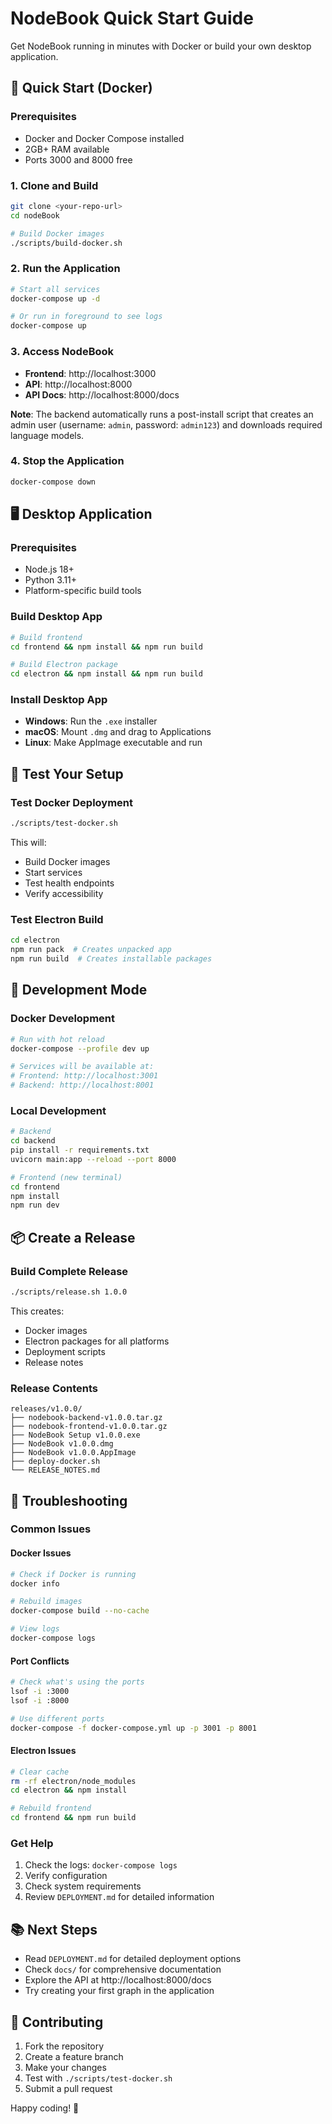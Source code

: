 # NodeBook Quick Start Guide

Get NodeBook running in minutes with Docker or build your own desktop application.

## 🚀 Quick Start (Docker)

### Prerequisites
- Docker and Docker Compose installed
- 2GB+ RAM available
- Ports 3000 and 8000 free

### 1. Clone and Build
```bash
git clone <your-repo-url>
cd nodeBook

# Build Docker images
./scripts/build-docker.sh
```

### 2. Run the Application
```bash
# Start all services
docker-compose up -d

# Or run in foreground to see logs
docker-compose up
```

### 3. Access NodeBook
- **Frontend**: http://localhost:3000
- **API**: http://localhost:8000
- **API Docs**: http://localhost:8000/docs

**Note**: The backend automatically runs a post-install script that creates an admin user (username: `admin`, password: `admin123`) and downloads required language models.

### 4. Stop the Application
```bash
docker-compose down
```

## 🖥️ Desktop Application

### Prerequisites
- Node.js 18+
- Python 3.11+
- Platform-specific build tools

### Build Desktop App
```bash
# Build frontend
cd frontend && npm install && npm run build

# Build Electron package
cd electron && npm install && npm run build
```

### Install Desktop App
- **Windows**: Run the `.exe` installer
- **macOS**: Mount `.dmg` and drag to Applications
- **Linux**: Make AppImage executable and run

## 🧪 Test Your Setup

### Test Docker Deployment
```bash
./scripts/test-docker.sh
```

This will:
- Build Docker images
- Start services
- Test health endpoints
- Verify accessibility

### Test Electron Build
```bash
cd electron
npm run pack  # Creates unpacked app
npm run build  # Creates installable packages
```

## 🔧 Development Mode

### Docker Development
```bash
# Run with hot reload
docker-compose --profile dev up

# Services will be available at:
# Frontend: http://localhost:3001
# Backend: http://localhost:8001
```

### Local Development
```bash
# Backend
cd backend
pip install -r requirements.txt
uvicorn main:app --reload --port 8000

# Frontend (new terminal)
cd frontend
npm install
npm run dev
```

## 📦 Create a Release

### Build Complete Release
```bash
./scripts/release.sh 1.0.0
```

This creates:
- Docker images
- Electron packages for all platforms
- Deployment scripts
- Release notes

### Release Contents
```
releases/v1.0.0/
├── nodebook-backend-v1.0.0.tar.gz
├── nodebook-frontend-v1.0.0.tar.gz
├── NodeBook Setup v1.0.0.exe
├── NodeBook v1.0.0.dmg
├── NodeBook v1.0.0.AppImage
├── deploy-docker.sh
└── RELEASE_NOTES.md
```

## 🐛 Troubleshooting

### Common Issues

#### Docker Issues
```bash
# Check if Docker is running
docker info

# Rebuild images
docker-compose build --no-cache

# View logs
docker-compose logs
```

#### Port Conflicts
```bash
# Check what's using the ports
lsof -i :3000
lsof -i :8000

# Use different ports
docker-compose -f docker-compose.yml up -p 3001 -p 8001
```

#### Electron Issues
```bash
# Clear cache
rm -rf electron/node_modules
cd electron && npm install

# Rebuild frontend
cd frontend && npm run build
```

### Get Help
1. Check the logs: `docker-compose logs`
2. Verify configuration
3. Check system requirements
4. Review `DEPLOYMENT.md` for detailed information

## 📚 Next Steps

- Read `DEPLOYMENT.md` for detailed deployment options
- Check `docs/` for comprehensive documentation
- Explore the API at http://localhost:8000/docs
- Try creating your first graph in the application

## 🤝 Contributing

1. Fork the repository
2. Create a feature branch
3. Make your changes
4. Test with `./scripts/test-docker.sh`
5. Submit a pull request

Happy coding! 🎉 